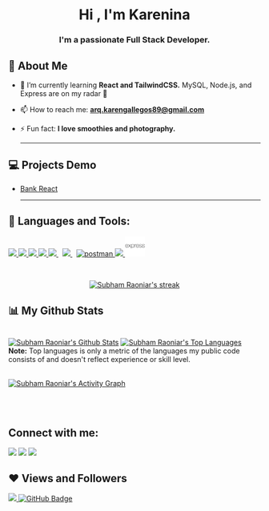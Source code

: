 

<h1 align="center">Hi , I'm Karenina</h1>
<h3 align="center">I'm a passionate Full Stack Developer.</h3>

## 🙋 About Me

- 🌱 I’m currently learning **React and TailwindCSS.** MySQL, Node.js, and Express are on my radar :satellite:

- 📫 How to reach me: **arq.karengallegos89@gmail.com**

- ⚡ Fun fact: **I love smoothies and photography.**
  
  ----
## 💻 Projects Demo
  - [Bank React](https://kareninatech.me/bank-react-example/)
  
    ----

## 🚀 Languages and Tools:

<p align="left"> 
    <a href="https://reactjs.org/" target="_blank"> <img src="https://img.icons8.com/color/48/000000/react-native.png"/> </a>
    <a href="https://vuejs.org/" target="_blank"> <img src="https://img.icons8.com/color/48/000000/vue-js.png"/> </a>
    <a href="https://developer.mozilla.org/en-US/docs/Web/JavaScript" target="_blank"> <img src="https://img.icons8.com/color/48/000000/javascript.png"/> </a> 
   <a href="https://getbootstrap.com" target="_blank"> <img src="https://img.icons8.com/color/48/000000/bootstrap.png"/> </a> 
    <a style="padding-right:8px;" href="https://nodejs.org" target="_blank"> <img src="https://img.icons8.com/color/48/000000/nodejs.png"/> </a> 
    <a style="padding-right:8px;" href="https://www.mysql.com/" target="_blank"> <img src="https://img.icons8.com/fluent/50/000000/mysql-logo.png"/> </a>
    <a href="https://postman.com" target="_blank"> <img src="https://www.vectorlogo.zone/logos/getpostman/getpostman-icon.svg" alt="postman" width="45" height="45"/> </a>   
    <a href="https://git-scm.com/" target="_blank"> <img src="https://img.icons8.com/color/48/000000/git.png"/> </a> 
    <a href="https://expressjs.com" target="_blank"> <img src="https://raw.githubusercontent.com/devicons/devicon/master/icons/express/express-original-wordmark.svg" alt="express" width="40" height="40"/> </a>
</p>

<!-- [![React Badge](https://img.shields.io/badge/-React-61DBFB?style=for-the-badge&labelColor=black&logo=react&logoColor=61DBFB)](#)  [![Javascript Badge](https://img.shields.io/badge/-Javascript-F0DB4F?style=for-the-badge&labelColor=black&logo=javascript&logoColor=F0DB4F)](#) [![Typescript Badge](https://img.shields.io/badge/-Typescript-007acc?style=for-the-badge&labelColor=black&logo=typescript&logoColor=007acc)](#) [![Nodejs Badge](https://img.shields.io/badge/-Nodejs-3C873A?style=for-the-badge&labelColor=black&logo=node.js&logoColor=3C873A)](#) [![GraphQL Badge](https://img.shields.io/badge/-GraphQl-e535ab?style=for-the-badge&labelColor=black&logo=node.js&logoColor=e535ab)](#) -->
<br/>

<p align="center">
    <a href="https://github.com/Karenina-pecas/github-readme-streak-stats">
        <img title="🔥 Get streak stats for your profile at git.io/streak-stats" alt="Subham Raoniar's streak" src="https://github-readme-streak-stats.herokuapp.com/?user=Karenina-pecas&theme=black-ice&hide_border=true&stroke=0000&background=060A0CD0"/>
    </a>
</p>

## 📊 My Github Stats

  <br/>
    <a href="https://github.com/Karenina-pecas/github-readme-stats"><img alt="Subham Raoniar's Github Stats" src="https://github-readme-stats.vercel.app/api?username=Karenina-pecas&show_icons=true&count_private=true&theme=react&hide_border=true&bg_color=0D1117" /></a>
  <a href="https://github.com/Karenina-pecas/github-readme-stats"><img alt="Subham Raoniar's Top Languages" src="https://github-readme-stats.vercel.app/api/top-langs/?username=Karenina-pecas&langs_count=8&count_private=true&layout=compact&theme=react&hide_border=true&bg_color=0D1117" /></a>
  <br/>
  <b>Note:</b> Top languages is only a metric of the languages my public code consists of and doesn't reflect experience or skill level.

<br/>
<br/>

<a href="https://github.com/Karenina-pecas/github-readme-activity-graph"><img alt="Subham Raoniar's Activity Graph" src="https://activity-graph.herokuapp.com/graph?username=Karenina-pecas&bg_color=0D1117&color=5BCDEC&line=5BCDEC&point=FFFFFF&hide_border=true" /></a>

<br/>
<br/>

## Connect with me:

<p align="left">

<a href = "https://www.linkedin.com/in/karen-ga"><img src="https://img.icons8.com/fluent/48/000000/linkedin.png"/></a>
<a href = "https://twitter.com/karenina_pecas"><img src="https://img.icons8.com/fluent/48/000000/twitter.png"/></a>
<a href = "https://www.instagram.com/karenina.pecas/"><img src="https://img.icons8.com/fluent/48/000000/instagram-new.png"/></a>


</p>

## ❤ Views and Followers

<a href="https://github.com/Meghna-DAS/github-profile-views-counter">
    <img src="https://komarev.com/ghpvc/?username=Karenina-pecas">
</a>
<a href="https://github.com/Karenina-pecas?tab=followers"><img src="https://img.shields.io/github/followers/Karenina-pecas?label=Followers&style=social" alt="GitHub Badge"></a>
